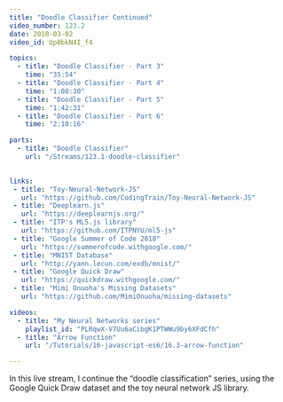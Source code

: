 ```yaml
---
title: "Doodle Classifier Continued"
video_number: 123.2
date: 2018-03-02
video_id: Up0bkN4I_f4

topics:
  - title: "Doodle Classifier - Part 3"
    time: "35:54"
  - title: "Doodle Classifier - Part 4"
    time: "1:08:30"
  - title: "Doodle Classifier - Part 5"
    time: "1:42:31"
  - title: "Doodle Classifier - Part 6"
    time: "2:10:16"

parts:
  - title: "Doodle Classifier"
    url: "/Streams/123.1-doodle-classifier"

   
links:
 - title: "Toy-Neural-Network-JS"
   url: "https://github.com/CodingTrain/Toy-Neural-Network-JS"
 - title: "Deeplearn.js"
   url: "https://deeplearnjs.org/"
 - title: "ITP's ML5.js library"
   url: "https://github.com/ITPNYU/ml5-js"
 - title: "Google Summer of Code 2018"
   url: "https://summerofcode.withgoogle.com/"
 - title: "MNIST Database"
   url: "http://yann.lecun.com/exdb/mnist/"
 - title: "Google Quick Draw"
   url: "https://quickdraw.withgoogle.com/"
 - title: "Mimi Onuoha's Missing Datasets"
   url: "https://github.com/MimiOnuoha/missing-datasets"

videos:
  - title: "My Neural Networks series"
    playlist_id: "PLRqwX-V7Uu6aCibgK1PTWWu9by6XFdCfh"
  - title: "Arrow Function"
    url: "/Tutorials/16-javascript-es6/16.3-arrow-function"

---
```


In this live stream, I continue the “doodle classification” series, using the Google Quick Draw dataset and the toy neural network JS library.
